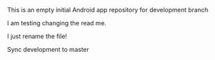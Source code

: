 This is an empty initial Android app repository for development branch

I am testing changing the read me.

I just rename the file!

Sync development to master